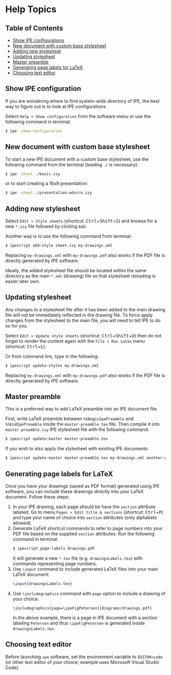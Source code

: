 # Help Topics

## Table of Contents

-   [Show IPE configurations](#show-ipe-configurations)
-   [New document with custom base stylesheet](#new-document-with-custom-base-stylesheet)
-   [Adding new stylesheet](#adding-new-stylesheet)
-   [Updating stylesheet](#updating-stylesheet)
-   [Master preamble](#master-preamble)
-   [Generating page labels for LaTeX](#generating-page-labels-for-latex)
-   [Choosing text editor](#choosing-text-editor)


## Show IPE configuration

If you are wondering where to find system-wide directory of IPE,
the best way to figure out is to look at IPE configurations.

Select `Help > Show configuration` from the software menu
or use the following command in terminal:
```bash
$ ipe -show-configuration
```


## New document with custom base stylesheet

To start a new IPE document with a custom base stylesheet,
use the following command from the terminal (leading `./` is necessary):
```bash
$ ipe -sheet ./basic.isy
```
or to start creating a 16x9 presentation:
```bash
$ ipe -sheet ./presentation-wdscrn.isy
```


## Adding new stylesheet

Select `Edit > Style sheets`
(shortcut: <kbd>Ctrl</kbd>+<kbd>Shift</kbd>+<kbd>S</kbd>)
and browse for a new `*.isy` file followed by clicking `Add`.

Another way is to use the following command from terminal:
```bash
$ ipescript add-style sheet.isy my-drawings.xml
```
Replacing `my-drawings.xml` with `my-drawings.pdf` also works
if the PDF file is directly generated by IPE software.

Ideally, the added stylesheet file should be located 
within the same directory as the main `*.xml` (drawing) file 
so that stylesheet reloading is easier later own.


## Updating stylesheet

Any changes to a stylesheet file after it has been added to the main drawing file
will not be immediately reflected in the drawing file.
To force apply changes from the stylesheet to the main file,
you will need to tell IPE to do so for you.

Select `Edit > Update style sheets`
(shortcut: <kbd>Ctrl</kbd>+<kbd>Shift</kbd>+<kbd>U</kbd>) 
then do not forget to render the content again
with the `File > Run Latex` menu (shortcut: <kbd>Ctrl</kbd>+<kbd>L</kbd>).

Or from command line, type in the following:
```bash
$ ipescript update-styles my-drawings.xml
```
Replacing `my-drawings.xml` with `my-drawings.pdf` also works
if the PDF file is directly generated by IPE software.


## Master preamble

This is a preferred way to add LaTeX preamble into an IPE document file.

First, write LaTeX preamble between `%%BeginIpePreamble` and `%%EndIpePreamble`
inside the `master-preamble.tex` file.
Then compile it into `master-preamble.isy` IPE stylesheet file
with the following command:
```bash
$ ipescript update-master master-preamble.tex
```

If you wish to also apply the stylesheet with existing IPE documents:
```bash
$ ipescript update-master master-preamble.tex my-drawings.xml another-drawings.pdf
```


## Generating page labels for LaTeX

Once you have your drawings (saved as PDF format) generated using IPE software,
you can include these drawings directly into your LaTeX document.
Follow these steps:

1.  In your IPE drawing, each page should be have the `section` attribute labeled.
    Go to menu `Pages > Edit title & sections` (shortcut: <kbd>Ctrl</kbd>+<kbd>P</kbd>)
    and type your name of choice into `section` attributes (only alphabets allowed).
2.  Generate LaTeX shortcut commands to refer to page numbers into your PDF file
    based on the supplied `section` attributes.
    Run the following command in terminal:
    ```bash
    $ ipescript page-labels drawings.pdf
    ```
    It will generate a new `*.tex` file (e.g. `drawingsLabels.tex`)
    with commands representing page numbers.
3.  Use `\input` command to include generated LaTeX files into your main LaTeX document:
    ```tex
    \input{drawingsLabels.tex}
    ```
4.  Use `\includegraphics` command with `page` option to include a drawing of your choice:
    ```
    \includegraphics[page=\ipeFigPetersen]{diagrams/drawings.pdf}    
    ```
    In the above example, there is a page in IPE document with a section labeling `Petersen`
    and thus `\ipeFigPetersen` is generated inside `drawingsLabels.tex`.


## Choosing text editor

Before launching `ipe` software,
set the environment variable to `EDITOR=code`
(or other text editor of your choice; example uses Microsoft Visual Studio Code).
